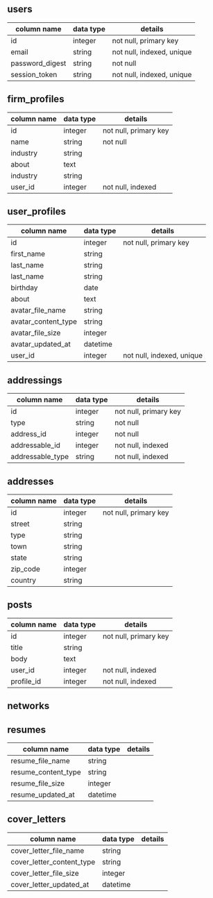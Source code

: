 ## users
column name     | data type | details
----------------|-----------|-----------------------
id              | integer   | not null, primary key
email           | string    | not null, indexed, unique
password_digest | string    | not null
session_token   | string    | not null, indexed, unique


## firm_profiles

column name     | data type | details
----------------|-----------|-----------------------
id              | integer   | not null, primary key
name            | string    | not null
industry        | string    |
about           | text      |
industry        | string    |
user_id         | integer   | not null, indexed


## user_profiles

column name          | data type | details
-------------------- |-----------|-----------------------
id                   | integer   | not null, primary key
first_name           | string    |
last_name            | string    |
last_name            | string    |
birthday             | date      |
about                | text      |
avatar_file_name     | string    |
avatar_content_type  | string    |
avatar_file_size     | integer   |
avatar_updated_at    | datetime  |
user_id              | integer   | not null, indexed, unique


## addressings

column name      | data type | details
-----------------|-----------|-----------------------
id               | integer   | not null, primary key
type             | string    | not null
address_id      | integer   | not null
addressable_id   | integer   | not null, indexed
addressable_type | string    | not null, indexed


## addresses

column name      | data type | details
-----------------|-----------|-----------------------
id               | integer   | not null, primary key
street           | string    |
type             | string    |
town             | string    |
state            | string    |
zip_code         | integer   |
country          | string    |


<!-- ## countries

column name   | data type | details
--------------|-----------|-----------------------
id            | integer   | not null, primary key
name          | string    | not null -->


## posts

column name      | data type | details
-----------------|-----------|-----------------------
id               | integer   | not null, primary key
title            | string    |
body             | text      |
user_id          | integer   | not null, indexed
profile_id       | integer   | not null, indexed


## networks


## resumes
column name         | data type | details
--------------------|-----------|-----------------------
resume_file_name    | string    |
resume_content_type | string    |
resume_file_size    | integer   |
resume_updated_at   | datetime  |

## cover_letters
column name               | data type | details
--------------------------|-----------|-----------------------
cover_letter_file_name    | string    |
cover_letter_content_type | string    |
cover_letter_file_size    | integer   |
cover_letter_updated_at   | datetime  |
